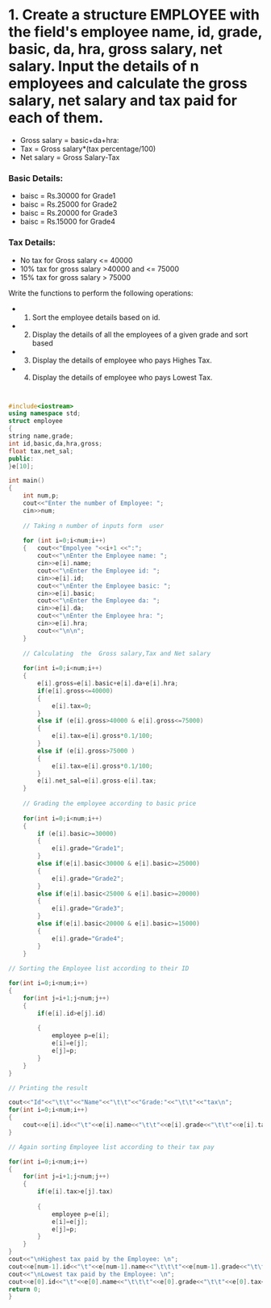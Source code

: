  # 1. Create a structure EMPLOYEE with the field's employee name, id, grade, basic, da, hra, gross salary, net salary. Input the details of n employees and calculate the gross salary, net salary and tax paid for each of them. 
 
- Gross salary = basic+da+hra:
- Tax = Gross salary*(tax percentage/100)
- Net salary = Gross Salary-Tax

### Basic Details:
- baisc = Rs.30000 for Grade1
- baisc = Rs.25000 for Grade2
- baisc = Rs.20000 for Grade3
- baisc = Rs.15000 for Grade4

### Tax Details:
- No tax for Gross salary <= 40000
- 10% tax for gross salary >40000 and <= 75000
- 15% tax for gross salary > 75000

 
 Write the functions to perform the following operations: 
- 1. Sort the employee details based on id.
- 2. Display the details of all the employees of a given grade and sort based
- 3. Display the details of employee who pays Highes Tax.
- 4. Display the details of employee who pays Lowest Tax.





```cpp


#include<iostream>
using namespace std;
struct employee
{
string name,grade;
int id,basic,da,hra,gross;
float tax,net_sal;
public:
}e[10];

int main()
{
    int num,p;
    cout<<"Enter the number of Employee: ";
    cin>>num;
    
    // Taking n number of inputs form  user 
    
    for (int i=0;i<num;i++)
    {   cout<<"Empolyee "<<i+1 <<":";
        cout<<"\nEnter the Employee name: ";
        cin>>e[i].name;
        cout<<"\nEnter the Employee id: ";
        cin>>e[i].id;
        cout<<"\nEnter the Employee basic: ";
        cin>>e[i].basic;
        cout<<"\nEnter the Employee da: ";
        cin>>e[i].da;
        cout<<"\nEnter the Employee hra: ";
        cin>>e[i].hra;
        cout<<"\n\n";
    }
    
    // Calculating  the  Gross salary,Tax and Net salary
    
    for(int i=0;i<num;i++)
    {
        e[i].gross=e[i].basic+e[i].da+e[i].hra;
        if(e[i].gross<=40000)
        {
            e[i].tax=0;
        }
        else if (e[i].gross>40000 & e[i].gross<=75000)
        {
            e[i].tax=e[i].gross*0.1/100;
        }
        else if (e[i].gross>75000 )
        {
            e[i].tax=e[i].gross*0.1/100;
        }
        e[i].net_sal=e[i].gross-e[i].tax;
    }
    
    // Grading the employee according to basic price
    
    for(int i=0;i<num;i++)
    {
        if (e[i].basic>=30000)
        {
            e[i].grade="Grade1";
        }
        else if(e[i].basic<30000 & e[i].basic>=25000)
        {
            e[i].grade="Grade2";
        }
        else if(e[i].basic<25000 & e[i].basic>=20000)
        {
            e[i].grade="Grade3";
        }
        else if(e[i].basic<20000 & e[i].basic>=15000)
        {
            e[i].grade="Grade4";
        }
    }
    
// Sorting the Employee list according to their ID

for(int i=0;i<num;i++)
{
    for(int j=i+1;j<num;j++)
    {
        if(e[i].id>e[j].id)
        
        {
            employee p=e[i];
            e[i]=e[j];
            e[j]=p;
        }
    }
}

// Printing the result

cout<<"Id"<<"\t\t"<<"Name"<<"\t\t"<<"Grade:"<<"\t\t"<<"tax\n";
for(int i=0;i<num;i++)
{
    cout<<e[i].id<<"\t"<<e[i].name<<"\t\t"<<e[i].grade<<"\t\t"<<e[i].tax<<"\n";
}  

// Again sorting Employee list according to their tax pay

for(int i=0;i<num;i++)
{
    for(int j=i+1;j<num;j++)
    {
        if(e[i].tax>e[j].tax)
        
        {
            employee p=e[i];
            e[i]=e[j];
            e[j]=p;
        }
    }
}
cout<<"\nHighest tax paid by the Employee: \n";
cout<<e[num-1].id<<"\t"<<e[num-1].name<<"\t\t\t"<<e[num-1].grade<<"\t\t"<<e[num-1].tax<<"\n";
cout<<"\nLowest tax paid by the Employee: \n";
cout<<e[0].id<<"\t"<<e[0].name<<"\t\t\t"<<e[0].grade<<"\t\t"<<e[0].tax<<"\n";
return 0;
}
```
